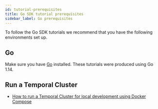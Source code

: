 ```yaml
---
id: tutorial-prerequisites
title: Go SDK tutorial prerequisites
sidebar_label: Go prerequisites
---
```


To follow the Go SDK tutorials we recommend that you have the following environments set up.

## Go

Make sure you have [Go](https://golang.org/doc/install) installed. These tutorials were produced using Go 1.14.

## Run a Temporal Cluster

- [How to run a Temporal Cluster for local development using Docker Compose](/docs/clusters/quick-install/#docker-compose)
